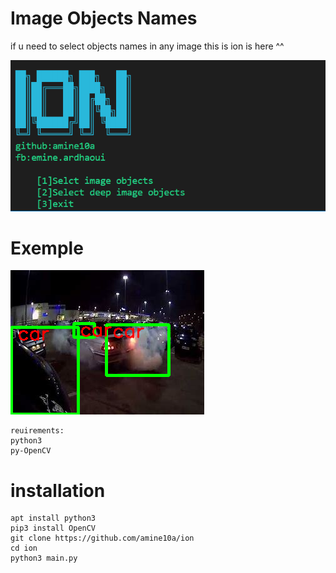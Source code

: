 # Image Objects Names
if u need to select objects names in any image this is ion is here ^^

![shellp](https://github.com/amine10a/ion/blob/main/ion_gnu.png)
# Exemple
![shellp](https://github.com/amine10a/ion/blob/main/ION.png)
```
reuirements:
python3
py-OpenCV

```
# installation 
```
apt install python3
pip3 install OpenCV
git clone https://github.com/amine10a/ion
cd ion
python3 main.py
```
